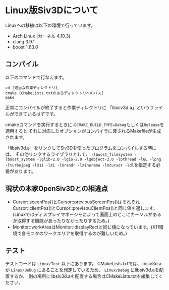 # Linux版Siv3Dについて

Linuxへの移植は以下の環境で行っています。
- Arch Linux (カーネル 4.10.3)
- clang 3.9.1
- boost 1.63.0

## コンパイル
以下のコマンドで行なえます。
```
cd [適当な作業ディレクトリ]
cmake [CMakeLists.txtのあるディレクトリへのパス]
make
```

正常にコンパイルが終了すると作業ディレクトリに
「libsiv3d.a」というファイルができているはずです。

cmakeコマンドを実行するときに`-DCMAKE_BUILD_TYPE=Debug`もしくは`Release`を適用すると
それに対応したオプションがコンパイラに渡されるMakefileが生成されます。

「libsiv3d.a」をリンクしてSiv3Dを使ったプログラムをコンパイルする時には、
その他リンクするライブラリとして、
`-lboost_filesystem -lboost_system -lglib-2.0 -lgio-2.0 -lgobject-2.0 -lpthread -lGL -lpng -lturbojpeg -lX11 -lXi -lXrandr -lXinerama -lXcursor -ldl`を指定する必要があります。

## 現状の本家OpenSiv3Dとの相違点
- Cursor::sceenPos()とCursor::previousScreenPos()はそれぞれCursor::clientPos()とCursor::previsouClientPos()と同じ値を返します。(Linuxではディスプレイマネージャによって画面上のどこにカーソルがあるか取得する機能があったりなかったりするため。)
- Monitor::workAreaはMonitor::displayRectと同じ値になっています。(X11環境で各モニタのワークエリアを取得するのが難しいため。)

## テスト
テストコードは `Linux/Test` 以下にあります。
CMakeLists.txtでは、libsiv3d.aが `Linux/Debug` にあることを想定しているため、
`Linux/Debug` にlibsiv3d.aを配置するか、
別の場所にlibsiv3d.aを配置する場合はCMakeLists.txtを編集してください。

